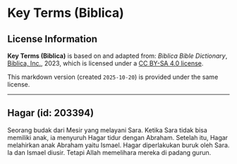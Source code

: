 # Key Terms (Biblica)

## License Information

**Key Terms (Biblica)** is based on and adapted from: _Biblica Bible Dictionary_, [Biblica, Inc.](https://www.biblica.com/), 2023, which is licensed under a [CC BY-SA 4.0 license](https://creativecommons.org/licenses/by-sa/4.0/legalcode.en).

This markdown version (created `2025-10-20`) is provided under the same license.



--------------------------------

## Hagar (id: 203394)

Seorang budak dari Mesir yang melayani Sara. Ketika Sara tidak bisa memiliki anak, ia menyuruh Hagar tidur dengan Abraham. Setelah itu, Hagar melahirkan anak Abraham yaitu Ismael. Hagar diperlakukan buruk oleh Sara. Ia dan Ismael diusir. Tetapi Allah memelihara mereka di padang gurun.


